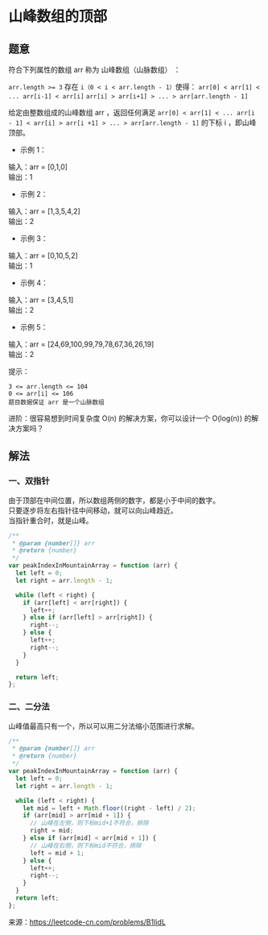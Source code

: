 # 山峰数组的顶部

## 题意

符合下列属性的数组 arr 称为 山峰数组（山脉数组） ：

`arr.length >= 3`
存在 `i（0 < i < arr.length - 1）`使得：
`arr[0] < arr[1] < ... arr[i-1] < arr[i]`
`arr[i] > arr[i+1] > ... > arr[arr.length - 1] `

给定由整数组成的山峰数组 arr ，返回任何满足 `arr[0] < arr[1] < ... arr[i - 1] < arr[i] > arr[i +1] > ... > arr[arr.length - 1]` 的下标 i ，即山峰顶部。

- 示例 1：

输入：arr = [0,1,0]  
输出：1

- 示例 2：

输入：arr = [1,3,5,4,2]  
输出：2

- 示例 3：

输入：arr = [0,10,5,2]  
输出：1

- 示例 4：

输入：arr = [3,4,5,1]  
输出：2

- 示例 5：

输入：arr = [24,69,100,99,79,78,67,36,26,19]  
输出：2

提示：

```
3 <= arr.length <= 104
0 <= arr[i] <= 106
题目数据保证 arr 是一个山脉数组
```

进阶：很容易想到时间复杂度 O(n) 的解决方案，你可以设计一个 O(log(n)) 的解决方案吗？

## 解法

### 一、双指针

由于顶部在中间位置，所以数组两侧的数字，都是小于中间的数字。  
只要逐步将左右指针往中间移动，就可以向山峰趋近。  
当指针重合时，就是山峰。

```js
/**
 * @param {number[]} arr
 * @return {number}
 */
var peakIndexInMountainArray = function (arr) {
  let left = 0;
  let right = arr.length - 1;

  while (left < right) {
    if (arr[left] < arr[right]) {
      left++;
    } else if (arr[left] > arr[right]) {
      right--;
    } else {
      left++;
      right--;
    }
  }

  return left;
};
```

### 二、二分法

山峰值最高只有一个，所以可以用二分法缩小范围进行求解。

```js
/**
 * @param {number[]} arr
 * @return {number}
 */
var peakIndexInMountainArray = function (arr) {
  let left = 0;
  let right = arr.length - 1;

  while (left < right) {
    let mid = left + Math.floor((right - left) / 2);
    if (arr[mid] > arr[mid + 1]) {
      // 山峰在左侧，则下标mid+1不符合，排除
      right = mid;
    } else if (arr[mid] < arr[mid + 1]) {
      // 山峰在右侧，则下标mid不符合，排除
      left = mid + 1;
    } else {
      left++;
      right--;
    }
  }
  return left;
};
```

来源：https://leetcode-cn.com/problems/B1IidL
